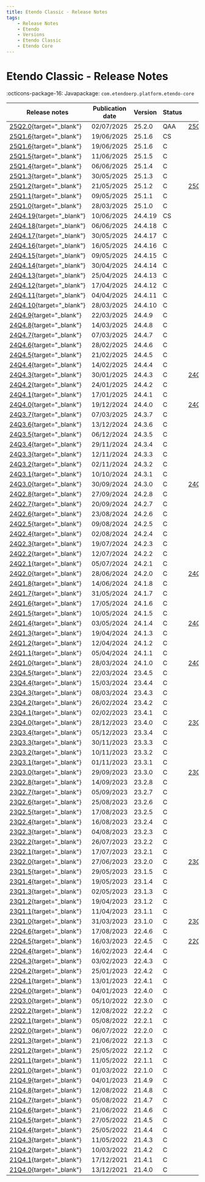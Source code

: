 ```yaml
---
title: Etendo Classic - Release Notes
tags:
    - Release Notes
    - Etendo
    - Versions
    - Etendo Classic
    - Etendo Core
---
```


# Etendo Classic - Release Notes

:octicons-package-16: Javapackage: `com.etendoerp.platform.etendo-core`

| Release notes | Publication date | Version | Status | ISO Image | GitHub |
| ---           | ---              | ---     | ---    | ---       | :---:  |
| [25Q2.0](https://github.com/etendosoftware/etendo_core/releases/tag/25.2.0){target="_blank"} | 02/07/2025 | 25.2.0 | QAA | [25Q2.0.iso](https://etendo-appliances.s3.eu-west-1.amazonaws.com/etendo/iso/etendo-25Q2.0.iso){target="_blank"} | :white_check_mark: |
| [25Q1.6](https://github.com/etendosoftware/etendo_core/releases/tag/25.1.6){target="_blank"} | 19/06/2025 | 25.1.6 | CS |  | :white_check_mark: |
| [25Q1.6](https://github.com/etendosoftware/etendo_core/releases/tag/25.1.6){target="_blank"} | 19/06/2025 | 25.1.6 | C |  | :white_check_mark: |
| [25Q1.5](https://github.com/etendosoftware/etendo_core/releases/tag/25.1.5){target="_blank"} | 11/06/2025 | 25.1.5 | C |  | :white_check_mark: |
| [25Q1.4](https://github.com/etendosoftware/etendo_core/releases/tag/25.1.4){target="_blank"} | 06/06/2025 | 25.1.4 | C |  | :white_check_mark: |
| [25Q1.3](https://github.com/etendosoftware/etendo_core/releases/tag/25.1.3){target="_blank"} | 30/05/2025 | 25.1.3 | C |  | :white_check_mark: |
| [25Q1.2](https://github.com/etendosoftware/etendo_core/releases/tag/25.1.2){target="_blank"} | 21/05/2025 | 25.1.2 | C | [25Q1.2.iso](https://etendo-appliances.s3.eu-west-1.amazonaws.com/etendo/iso/etendo-25Q1.2.iso)  | :white_check_mark: |
| [25Q1.1](https://github.com/etendosoftware/etendo_core/releases/tag/25.1.1){target="_blank"} | 09/05/2025 | 25.1.1 | C |  | :white_check_mark: |
| [25Q1.0](https://github.com/etendosoftware/etendo_core/releases/tag/25.1.0){target="_blank"} | 28/03/2025 | 25.1.0 | C | | :white_check_mark: |
| [24Q4.19](https://github.com/etendosoftware/etendo_core/releases/tag/24.4.19){target="_blank"} | 10/06/2025 | 24.4.19 | CS | | :white_check_mark: |
| [24Q4.18](https://github.com/etendosoftware/etendo_core/releases/tag/24.4.18){target="_blank"} | 06/06/2025 | 24.4.18 | C | | :white_check_mark: |
| [24Q4.17](https://github.com/etendosoftware/etendo_core/releases/tag/24.4.17){target="_blank"} | 30/05/2025 | 24.4.17 | C | | :white_check_mark: |
| [24Q4.16](https://github.com/etendosoftware/etendo_core/releases/tag/24.4.16){target="_blank"} | 16/05/2025 | 24.4.16 | C | | :white_check_mark: |
| [24Q4.15](https://github.com/etendosoftware/etendo_core/releases/tag/24.4.15){target="_blank"} | 09/05/2025 | 24.4.15 | C | | :white_check_mark: |
| [24Q4.14](https://github.com/etendosoftware/etendo_core/releases/tag/24.4.14){target="_blank"} | 30/04/2025 | 24.4.14 | C |  | :white_check_mark: |
| [24Q4.13](https://github.com/etendosoftware/etendo_core/releases/tag/24.4.13){target="_blank"} | 25/04/2025 | 24.4.13 | C |  | :white_check_mark: |
| [24Q4.12](https://github.com/etendosoftware/etendo_core/releases/tag/24.4.12){target="_blank"} | 17/04/2025 | 24.4.12 | C |  | :white_check_mark: |
| [24Q4.11](https://github.com/etendosoftware/etendo_core/releases/tag/24.4.11){target="_blank"} | 04/04/2025 | 24.4.11 | C |  | :white_check_mark: |
| [24Q4.10](https://github.com/etendosoftware/etendo_core/releases/tag/24.4.10){target="_blank"} | 28/03/2025 | 24.4.10 | C |  | :white_check_mark: |
| [24Q4.9](https://github.com/etendosoftware/etendo_core/releases/tag/24.4.9){target="_blank"} | 22/03/2025 | 24.4.9 | C |  | :white_check_mark: |
| [24Q4.8](https://github.com/etendosoftware/etendo_core/releases/tag/24.4.8){target="_blank"} | 14/03/2025 | 24.4.8 | C |  | :white_check_mark: |
| [24Q4.7](https://github.com/etendosoftware/etendo_core/releases/tag/24.4.7){target="_blank"} | 07/03/2025 | 24.4.7 | C |  | :white_check_mark: |
| [24Q4.6](https://github.com/etendosoftware/etendo_core/releases/tag/24.4.6){target="_blank"} | 28/02/2025 | 24.4.6 | C |  | :white_check_mark: |
| [24Q4.5](https://github.com/etendosoftware/etendo_core/releases/tag/24.4.5){target="_blank"} | 21/02/2025 | 24.4.5 | C |  | :white_check_mark: |
| [24Q4.4](https://github.com/etendosoftware/etendo_core/releases/tag/24.4.4){target="_blank"} | 14/02/2025 | 24.4.4 | C |  | :white_check_mark: |
| [24Q4.3](https://github.com/etendosoftware/etendo_core/releases/tag/24.4.3){target="_blank"} | 30/01/2025 | 24.4.3 | C | [24Q4.3.iso](https://etendo-appliances.s3.eu-west-1.amazonaws.com/etendo/iso/etendo-24Q4.3.iso) | :white_check_mark: |
| [24Q4.2](https://github.com/etendosoftware/etendo_core/releases/tag/24.4.2){target="_blank"} | 24/01/2025 | 24.4.2 | C |  | :white_check_mark: |
| [24Q4.1](https://github.com/etendosoftware/etendo_core/releases/tag/24.4.1){target="_blank"} | 17/01/2025 | 24.4.1 | C |  | :white_check_mark: |
| [24Q4.0](https://github.com/etendosoftware/etendo_core/releases/tag/24.4.0){target="_blank"} | 19/12/2024 | 24.4.0 | C | [24Q4.0.iso](https://etendo-appliances.s3.eu-west-1.amazonaws.com/etendo/iso/etendo-24Q4.0.iso){target="_blank"} | :white_check_mark: |
| [24Q3.7](https://github.com/etendosoftware/etendo_core/releases/tag/24.3.7){target="_blank"} | 07/03/2025 | 24.3.7 | C |  | :white_check_mark: |
| [24Q3.6](https://github.com/etendosoftware/etendo_core/releases/tag/24.3.6){target="_blank"} | 13/12/2024 | 24.3.6 | C |  | :white_check_mark: |
| [24Q3.5](https://github.com/etendosoftware/etendo_core/releases/tag/24.3.5){target="_blank"} | 06/12/2024 | 24.3.5 | C |  | :white_check_mark: |
| [24Q3.4](https://github.com/etendosoftware/etendo_core/releases/tag/24.3.4){target="_blank"} | 29/11/2024 | 24.3.4 | C |  | :white_check_mark: |
| [24Q3.3](https://github.com/etendosoftware/etendo_core/releases/tag/24.3.3){target="_blank"} | 12/11/2024 | 24.3.3 | C |  | :white_check_mark: |
| [24Q3.2](https://github.com/etendosoftware/etendo_core/releases/tag/24.3.2){target="_blank"} | 02/11/2024 | 24.3.2 | C |  | :white_check_mark: |
| [24Q3.1](https://github.com/etendosoftware/etendo_core/releases/tag/24.3.1){target="_blank"} | 10/10/2024 | 24.3.1 | C |  | :white_check_mark: |
| [24Q3.0](https://github.com/etendosoftware/etendo_core/releases/tag/24.3.0){target="_blank"} | 30/09/2024 | 24.3.0 | C | [24Q3.0.iso](https://etendo-appliances.s3.eu-west-1.amazonaws.com/etendo/iso/etendo-24Q3.0.iso){target="_blank"} | :white_check_mark: |
| [24Q2.8](https://github.com/etendosoftware/etendo_core/releases/tag/24.2.8){target="_blank"} | 27/09/2024 | 24.2.8 | C |  | :white_check_mark: |
| [24Q2.7](https://github.com/etendosoftware/etendo_core/releases/tag/24.2.7){target="_blank"} | 20/09/2024 | 24.2.7 | C |  | :white_check_mark: |
| [24Q2.6](https://github.com/etendosoftware/etendo_core/releases/tag/24.2.6){target="_blank"} | 23/08/2024 | 24.2.6 | C |  | :white_check_mark: |
| [24Q2.5](https://github.com/etendosoftware/etendo_core/releases/tag/24.2.5){target="_blank"} | 09/08/2024 | 24.2.5 | C |  | :white_check_mark: |
| [24Q2.4](https://github.com/etendosoftware/etendo_core/releases/tag/24.2.4){target="_blank"} | 02/08/2024 | 24.2.4 | C |  | :white_check_mark: |
| [24Q2.3](https://github.com/etendosoftware/etendo_core/releases/tag/24.2.3){target="_blank"} | 19/07/2024 | 24.2.3 | C |  | :white_check_mark: |
| [24Q2.2](https://github.com/etendosoftware/etendo_core/releases/tag/24.2.2){target="_blank"} | 12/07/2024 | 24.2.2 | C |  | :white_check_mark: |
| [24Q2.1](https://github.com/etendosoftware/etendo_core/releases/tag/24.2.1){target="_blank"} | 05/07/2024 | 24.2.1 | C |  | :white_check_mark: |
| [24Q2.0](https://github.com/etendosoftware/etendo_core/releases/tag/24.2.0){target="_blank"} | 28/06/2024 | 24.2.0 | C | [24Q2.0.iso](https://etendo-appliances.s3.eu-west-1.amazonaws.com/etendo/iso/etendo-24Q2.0.iso){target="_blank"} | :white_check_mark: |
| [24Q1.8](https://github.com/etendosoftware/etendo_core/releases/tag/24.1.8){target="_blank"} | 14/06/2024 | 24.1.8 | C |  | :white_check_mark: |
| [24Q1.7](https://github.com/etendosoftware/etendo_core/releases/tag/24.1.7){target="_blank"} | 31/05/2024 | 24.1.7 | C |  | :white_check_mark: |
| [24Q1.6](https://github.com/etendosoftware/etendo_core/releases/tag/24.1.6){target="_blank"} | 17/05/2024 | 24.1.6 | C |  | :white_check_mark: |
| [24Q1.5](https://github.com/etendosoftware/etendo_core/releases/tag/24.1.5){target="_blank"} | 10/05/2024 | 24.1.5 | C |  | :white_check_mark: |
| [24Q1.4](https://github.com/etendosoftware/etendo_core/releases/tag/24.1.4){target="_blank"} | 03/05/2024 | 24.1.4 | C | [24Q1.4.iso](https://etendo-appliances.s3.eu-west-1.amazonaws.com/etendo/iso/etendo-24Q1.4.iso){target="_blank"} | :white_check_mark: |
| [24Q1.3](https://github.com/etendosoftware/etendo_core/releases/tag/24.1.3){target="_blank"} | 19/04/2024 | 24.1.3 | C |  | :white_check_mark: |
| [24Q1.2](https://github.com/etendosoftware/etendo_core/releases/tag/24.1.2){target="_blank"} | 12/04/2024 | 24.1.2 | C |  | :white_check_mark: |
| [24Q1.1](https://github.com/etendosoftware/etendo_core/releases/tag/24.1.1){target="_blank"} | 05/04/2024 | 24.1.1 | C |  | :white_check_mark: |
| [24Q1.0](https://github.com/etendosoftware/etendo_core/releases/tag/24.1.0){target="_blank"} | 28/03/2024 | 24.1.0 | C | [24Q1.0.iso](https://etendo-appliances.s3.eu-west-1.amazonaws.com/etendo/iso/etendo-24Q1.0.iso){target="_blank"} | :white_check_mark: |
| [23Q4.5](https://github.com/etendosoftware/etendo_core/releases/tag/23.4.5){target="_blank"} | 22/03/2024 | 23.4.5 | C |  | :white_check_mark: |
| [23Q4.4](https://github.com/etendosoftware/etendo_core/releases/tag/23.4.4){target="_blank"} | 15/03/2024 | 23.4.4 | C |  | :white_check_mark: |
| [23Q4.3](https://github.com/etendosoftware/etendo_core/releases/tag/23.4.3){target="_blank"} | 08/03/2024 | 23.4.3 | C |  | :white_check_mark: |
| [23Q4.2](https://github.com/etendosoftware/etendo_core/releases/tag/23.4.2){target="_blank"} | 26/02/2024 | 23.4.2 | C |  | :white_check_mark: |
| [23Q4.1](https://github.com/etendosoftware/etendo_core/releases/tag/23.4.1){target="_blank"} | 02/02/2023 | 23.4.1 | C |  | :white_check_mark: |
| [23Q4.0](https://github.com/etendosoftware/etendo_core/releases/tag/23.4.0){target="_blank"} | 28/12/2023 | 23.4.0 | C | [23Q4.0.iso](https://etendo-appliances.s3.eu-west-1.amazonaws.com/etendo/iso/etendo-23Q4.0.iso) | :white_check_mark: |
| [23Q3.4](https://github.com/etendosoftware/etendo_core/releases/tag/23.3.4){target="_blank"} | 05/12/2023 | 23.3.4 | C |  | :white_check_mark: |
| [23Q3.3](https://github.com/etendosoftware/etendo_core/releases/tag/23.3.3){target="_blank"} | 30/11/2023 | 23.3.3 | C |  | :white_check_mark: |
| [23Q3.2](https://github.com/etendosoftware/etendo_core/releases/tag/23.3.2){target="_blank"} | 10/11/2023 | 23.3.2 | C |  | :white_check_mark: |
| [23Q3.1](https://github.com/etendosoftware/etendo_core/releases/tag/23.3.1){target="_blank"} | 01/11/2023 | 23.3.1 | C |  | :white_check_mark: |
| [23Q3.0](https://github.com/etendosoftware/etendo_core/releases/tag/23.3.0){target="_blank"} | 29/09/2023 | 23.3.0 | C | [23Q3.0.iso](https://etendo-appliances.s3.eu-west-1.amazonaws.com/etendo/iso/etendo-23Q3.0.iso) | :white_check_mark: |
| [23Q2.8](https://github.com/etendosoftware/etendo_core/releases/tag/23.2.8){target="_blank"} | 14/09/2023 | 23.2.8 | C |  | :white_check_mark: |
| [23Q2.7](https://github.com/etendosoftware/etendo_core/releases/tag/23.2.7){target="_blank"} | 05/09/2023 | 23.2.7 | C |  | :white_check_mark: |
| [23Q2.6](https://github.com/etendosoftware/etendo_core/releases/tag/23.2.6){target="_blank"} | 25/08/2023 | 23.2.6 | C |  | :white_check_mark: |
| [23Q2.5](https://github.com/etendosoftware/etendo_core/releases/tag/23.2.5){target="_blank"} | 17/08/2023 | 23.2.5 | C |  | :white_check_mark: |
| [23Q2.4](https://github.com/etendosoftware/etendo_core/releases/tag/23.2.4){target="_blank"} | 16/08/2023 | 23.2.4 | C |  | :white_check_mark: |
| [23Q2.3](https://github.com/etendosoftware/etendo_core/releases/tag/23.2.3){target="_blank"} | 04/08/2023 | 23.2.3 | C |  | :white_check_mark: |
| [23Q2.2](https://github.com/etendosoftware/etendo_core/releases/tag/23.2.2){target="_blank"} | 26/07/2023 | 23.2.2 | C |  | :white_check_mark: |
| [23Q2.1](https://github.com/etendosoftware/etendo_core/releases/tag/23.2.1){target="_blank"} | 17/07/2023 | 23.2.1 | C |  | :white_check_mark: |
| [23Q2.0](https://github.com/etendosoftware/etendo_core/releases/tag/23.2.0){target="_blank"} | 27/06/2023 | 23.2.0 | C | [23Q2.0.iso](https://etendo-appliances.s3.eu-west-1.amazonaws.com/etendo/iso/etendo-23Q2.0.iso) | :white_check_mark: |
| [23Q1.5](https://github.com/etendosoftware/etendo_core/releases/tag/23.1.5){target="_blank"} | 29/05/2023 | 23.1.5 | C |  | :white_check_mark: |
| [23Q1.4](https://github.com/etendosoftware/etendo_core/releases/tag/23.1.4){target="_blank"} | 19/05/2023 | 23.1.4 | C |  | :white_check_mark: |
| [23Q1.3](https://github.com/etendosoftware/etendo_core/releases/tag/23.1.3){target="_blank"} | 02/05/2023 | 23.1.3 | C |  | :white_check_mark: |
| [23Q1.2](https://github.com/etendosoftware/etendo_core/releases/tag/23.1.2){target="_blank"} | 19/04/2023 | 23.1.2 | C |  | :white_check_mark: |
| [23Q1.1](https://github.com/etendosoftware/etendo_core/releases/tag/23.1.1){target="_blank"} | 11/04/2023 | 23.1.1 | C |  | :white_check_mark: |
| [23Q1.0](https://github.com/etendosoftware/etendo_core/releases/tag/23.1.0){target="_blank"} | 31/03/2023 | 23.1.0 | C | [23Q1.0.iso](https://etendo-appliances.s3.eu-west-1.amazonaws.com/etendo/iso/etendo-23Q1.3.iso) | :white_check_mark: | 
| [22Q4.6](https://github.com/etendosoftware/etendo_core/releases/tag/22.4.6){target="_blank"} | 17/08/2023 | 22.4.6 | C |  | |
| [22Q4.5](https://github.com/etendosoftware/etendo_core/releases/tag/22.4.5){target="_blank"} | 16/03/2023 | 22.4.5 | C | [22Q4.5.iso](https://etendo-appliances.s3.eu-west-1.amazonaws.com/etendo/iso/etendo-22Q4-5.iso) | |
| [22Q4.4](https://github.com/etendosoftware/etendo_core/releases/tag/22.4.4){target="_blank"} | 16/02/2023 | 22.4.4 | C |  | |
| [22Q4.3](https://github.com/etendosoftware/etendo_core/releases/tag/22.4.3){target="_blank"} | 03/02/2023 | 22.4.3 | C |  | |
| [22Q4.2](https://github.com/etendosoftware/etendo_core/releases/tag/22.4.2){target="_blank"} | 25/01/2023 | 22.4.2 | C |  | |
| [22Q4.1](https://github.com/etendosoftware/etendo_core/releases/tag/22.4.1){target="_blank"} | 13/01/2023 | 22.4.1 | C |  | |
| [22Q4.0](https://github.com/etendosoftware/etendo_core/releases/tag/22.4.0){target="_blank"} | 04/01/2023 | 22.4.0 | C |  | |
| [22Q3.0](https://github.com/etendosoftware/etendo_core/releases/tag/22.3.0){target="_blank"} | 05/10/2022 | 22.3.0 | C |  | |
| [22Q2.2](https://github.com/etendosoftware/etendo_core/releases/tag/22.2.2){target="_blank"} | 12/08/2022 | 22.2.2 | C |  | |
| [22Q2.1](https://github.com/etendosoftware/etendo_core/releases/tag/22.2.1){target="_blank"} | 05/08/2022 | 22.2.1 | C |  | |
| [22Q2.0](https://github.com/etendosoftware/etendo_core/releases/tag/22.2.0){target="_blank"} | 06/07/2022 | 22.2.0 | C |  | |
| [22Q1.3](https://github.com/etendosoftware/etendo_core/releases/tag/22.1.3){target="_blank"} | 21/06/2022 | 22.1.3 | C |  | |
| [22Q1.2](https://github.com/etendosoftware/etendo_core/releases/tag/22.1.2){target="_blank"} | 25/05/2022 | 22.1.2 | C |  | |
| [22Q1.1](https://github.com/etendosoftware/etendo_core/releases/tag/22.1.1){target="_blank"} | 11/05/2022 | 22.1.1 | C |  | |
| [22Q1.0](https://github.com/etendosoftware/etendo_core/releases/tag/22.1.0){target="_blank"} | 01/03/2022 | 22.1.0 | C |  | |
| [21Q4.9](https://github.com/etendosoftware/etendo_core/releases/tag/21.4.9){target="_blank"} | 04/01/2023 | 21.4.9 | C |  | |
| [21Q4.8](https://github.com/etendosoftware/etendo_core/releases/tag/21.4.8){target="_blank"} | 12/08/2022 | 21.4.8 | C |  | |
| [21Q4.7](https://github.com/etendosoftware/etendo_core/releases/tag/21.4.7){target="_blank"} | 05/08/2022 | 21.4.7 | C |  | |
| [21Q4.6](https://github.com/etendosoftware/etendo_core/releases/tag/21.4.6){target="_blank"} | 21/06/2022 | 21.4.6 | C |  | |
| [21Q4.5](https://github.com/etendosoftware/etendo_core/releases/tag/21.4.5){target="_blank"} | 27/05/2022 | 21.4.5 | C |  | |
| [21Q4.4](https://github.com/etendosoftware/etendo_core/releases/tag/21.4.4){target="_blank"} | 25/05/2022 | 21.4.4 | C |  | |
| [21Q4.3](https://github.com/etendosoftware/etendo_core/releases/tag/21.4.3){target="_blank"} | 11/05/2022 | 21.4.3 | C |  | |
| [21Q4.2](https://github.com/etendosoftware/etendo_core/releases/tag/21.4.2){target="_blank"} | 10/03/2022 | 21.4.2 | C |  | |
| [21Q4.1](https://github.com/etendosoftware/etendo_core/releases/tag/21.4.1){target="_blank"} | 17/12/2021 | 21.4.1 | C |  | |
| [21Q4.0](https://github.com/etendosoftware/etendo_core/releases/tag/21.4.0){target="_blank"} | 13/12/2021 | 21.4.0 | C |  | |